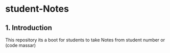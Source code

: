 # student-Notes

## 1. Introduction

This repository its a boot for students to take Notes from student number or (code massar)
